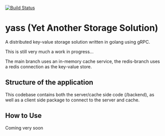 [![Build Status](https://travis-ci.org/michael-diggin/yass.svg?branch=master)](https://travis-ci.org/michael-diggin/yass)

# yass (Yet Another Storage Solution)
A distributed key-value storage solution written in golang using gRPC.

This is still very much a work in progress...

The main branch uses an in-memory cache service, the redis-branch uses a redis connection as the key-value store. 

## Structure of the application

This codebase contains both the server/cache side code (/backend), as well as a client side package to connect to the server and cache. 


## How to Use

Coming very soon
